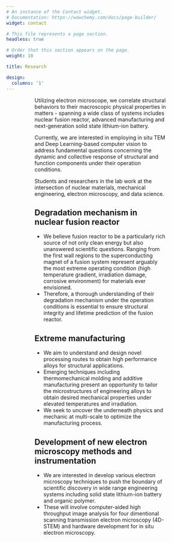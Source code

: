 ```yaml
---
# An instance of the Contact widget.
# Documentation: https://wowchemy.com/docs/page-builder/
widget: contact

# This file represents a page section.
headless: true

# Order that this section appears on the page.
weight: 10

title: Research

design:
  columns: '1'
---
```


<div style="width: 70%; margin: 0 auto;">
<p>Utilizing electron microscope, we correlate structural behaviors to their macroscopic physical properties in matters - spanning a wide class of systems includes nuclear fusion reactor, advanced manufacturing and next-generation solid state lithium-ion battery. </p>


<p>Currently, we are interested in employing in situ TEM and Deep Learning-based computer vision to address fundamental questions concerning the dynamic and collective response of structural and function components under their operation conditions.</p>

<p>Students and researchers in the lab work at the intersection of nuclear materials, mechanical engineering, electron microscopy, and data science.</p>

<h2>Degradation mechanism in nuclear fusion reactor</h2>
<ul>
 <li> We believe fusion reactor to be a particularly rich source of not only clean energy but also unanswered scientific questions. Ranging from the first wall regions to the superconducting magnet of a fusion system represent arguably the most extreme operating condition (high temperature gradient, irradiation damage, corrosive environment) for materials ever envisioned.</li>
 <li> Therefore, a thorough understanding of their degradation mechanism under the operation conditions is essential to ensure structural integrity and lifetime prediction of the fusion reactor.</li>
</ul>

<h2>Extreme manufacturing</h2>
<ul>
 <li>We aim to understand and design novel processing routes to obtain high performance alloys for structural applications.
 <li>Emerging techniques including thermomechanical molding and additive manufacturing present an opportunity to tailor the microstructures of engineering alloys to obtain desired mechanical properties under elevated temperatures and irradiation.</li>
 <li>We seek to uncover the underneath physics and mechanic at multi-scale to optimize the manufacturing process.</li>
</ul>

<h2>Development of new electron microscopy methods and instrumentation</h2>
<ul>
 <li> We are interested in develop various electron microscopy techniques to push the boundary of scientific discovery in wide range engineering systems including solid state lithium-ion battery and organic polymer. </li>
 <li> These will involve computer-aided high throughput image analysis for four dimentional scanning transmission electron microscopy (4D-STEM) and hardware development for in situ electron microscopy.</li>
</ul>
</div>

